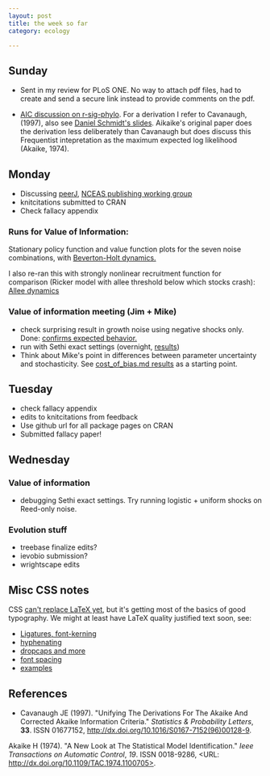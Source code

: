 ```yaml
---
layout: post
title: the week so far
category: ecology

---
```



Sunday
------

* Sent in my review for PLoS ONE.  No way to attach pdf files, had to create and send a secure link instead to provide comments on the pdf.

* [AIC discussion on r-sig-phylo](https://stat.ethz.ch/pipermail/r-sig-phylo/2012-June/thread.html).  For a derivation I refer to Cavanaugh, (1997), also see [Daniel Schmidt's slides](http://www.csse.monash.edu.au/~dschmidt/ModelSectionTutorial1_SchmidtMakalic_2008.pdf).  Aikaike's original paper does the derivation less deliberately than Cavanaugh but does discuss this Frequentist intepretation as the maximum expected log likelihood (Akaike, 1974).  

Monday 
------

* Discussing [peerJ](http://peerJ.com), [NCEAS publishing working group](http://www.nceas.ucsb.edu/projects/12651)
* knitcitations submitted to CRAN
* Check fallacy appendix

### Runs for Value of Information:

Stationary policy function and value function plots for the seven noise combinations, with [Beverton-Holt dynamics.](https://github.com/cboettig/pdg_control/blob/1547659280413637a9c53f0901692ffd91c6056d/inst/examples/value_of_information.md)

I also re-ran this with strongly nonlinear recruitment function for comparison (Ricker model with allee threshold below which stocks crash): [Allee dynamics](https://github.com/cboettig/pdg_control/blob/29a8160ba5da81ecbc2fca60ffe6633cf1ebff81/inst/examples/value_of_information_allee.md)


### Value of information meeting (Jim + Mike)

* check surprising result in growth noise using negative shocks only. Done: [confirms expected behavior.](https://github.com/cboettig/pdg_control/issues/14)
* run with Sethi exact settings (overnight, [results](https://github.com/cboettig/pdg_control/blob/master/inst/examples/voi_sethi_parameters.md))
* Think about Mike's point in differences between parameter uncertainty and stochasticity.  See [cost_of_bias.md results](https://github.com/cboettig/pdg_control/blob/d8d46087d8194e10488eeb79790293fcbde0e58e/inst/examples/cost_of_bias.md) as a starting point.    


Tuesday
-------

* check fallacy appendix
* edits to knitcitations from feedback
* Use github url for all package pages on CRAN
* Submitted fallacy paper! 


Wednesday
---------

### Value of information 

* debugging Sethi exact settings.  Try running logistic + uniform shocks on Reed-only noise.  

### Evolution stuff

* treebase finalize edits?
* ievobio submission?
* wrightscape edits



## Misc CSS notes

CSS [can't replace LaTeX yet](http://tex.stackexchange.com/questions/1319/showcase-of-beautiful-typography-done-in-tex-friends), but it's getting most of the basics of good typography.  We might at least have LaTeX quality justified text soon, see: 

* [Ligatures, font-kerning](http://dev.w3.org/csswg/css3-fonts/#font-variant-ligatures-prop)
* [hyphenating](http://skinnywhitegirl.com/blog/web-typography-hyphenation-justification/475/)
* [dropcaps and more](http://sixrevisions.com/css/css-typography-01/)
* [font spacing](http://sixrevisions.com/css/css-typography-02/)
* [examples](http://sixrevisions.com/css/css-typography-03/)







## References


- Cavanaugh JE (1997).
"Unifying The Derivations For The Akaike And Corrected Akaike Information Criteria."
*Statistics &amp; Probability Letters*, **33**.
ISSN 01677152, <a href="http://dx.doi.org/10.1016/S0167-7152(96)00128-9">http://dx.doi.org/10.1016/S0167-7152(96)00128-9</a>.

Akaike H (1974). "A New Look at The Statistical Model
Identification." _Ieee Transactions on Automatic Control_, *19*.
ISSN 0018-9286, <URL: http://dx.doi.org/10.1109/TAC.1974.1100705>.


